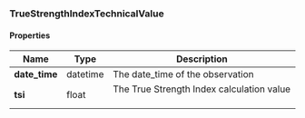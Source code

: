 

[//]: # (CLASS:TrueStrengthIndexTechnicalValue)

[//]: # (KIND:object)

### TrueStrengthIndexTechnicalValue

#### Properties

[//]: # (START_DEFINITION)

Name | Type | Description
------------ | ------------- | -------------
**date_time** | datetime | The date_time of the observation &nbsp;
**tsi** | float | The True Strength Index calculation value &nbsp;

[//]: # (END_DEFINITION)



